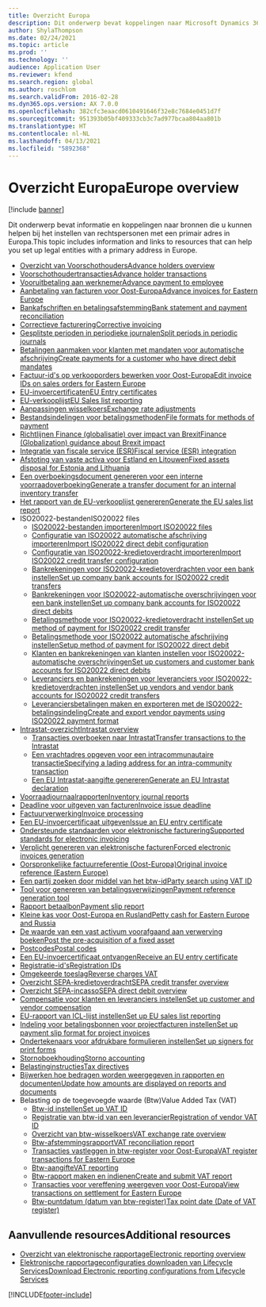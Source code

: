 ```yaml
---
title: Overzicht Europa
description: Dit onderwerp bevat koppelingen naar Microsoft Dynamics 365 Finance-documentatiebronnen voor Europa.
author: ShylaThompson
ms.date: 02/24/2021
ms.topic: article
ms.prod: ''
ms.technology: ''
audience: Application User
ms.reviewer: kfend
ms.search.region: global
ms.author: roschlom
ms.search.validFrom: 2016-02-28
ms.dyn365.ops.version: AX 7.0.0
ms.openlocfilehash: 382cfc3eaacd0610491646f32e8c7684e0451d7f
ms.sourcegitcommit: 951393b05bf409333cb3c7ad977bcaa804aa801b
ms.translationtype: HT
ms.contentlocale: nl-NL
ms.lasthandoff: 04/13/2021
ms.locfileid: "5892368"
---
```

# <a name="europe-overview"></a><span data-ttu-id="1ab06-103">Overzicht Europa</span><span class="sxs-lookup"><span data-stu-id="1ab06-103">Europe overview</span></span>

[!include [banner](../includes/banner.md)]

<span data-ttu-id="1ab06-104">Dit onderwerp bevat informatie en koppelingen naar bronnen die u kunnen helpen bij het instellen van rechtspersonen met een primair adres in Europa.</span><span class="sxs-lookup"><span data-stu-id="1ab06-104">This topic includes information and links to resources that can help you set up legal entities with a primary address in Europe.</span></span> 

- [<span data-ttu-id="1ab06-105">Overzicht van Voorschothouders</span><span class="sxs-lookup"><span data-stu-id="1ab06-105">Advance holders overview</span></span>](emea-advance-holders.md)
 - [<span data-ttu-id="1ab06-106">Voorschothoudertransacties</span><span class="sxs-lookup"><span data-stu-id="1ab06-106">Advance holder transactions</span></span>](emea-advance-holders-transactions.md)
 - [<span data-ttu-id="1ab06-107">Vooruitbetaling aan werknemer</span><span class="sxs-lookup"><span data-stu-id="1ab06-107">Advance payment to employee</span></span>](tasks/advance-payment-employee.md)
- [<span data-ttu-id="1ab06-108">Aanbetaling van facturen voor Oost-Europa</span><span class="sxs-lookup"><span data-stu-id="1ab06-108">Advance invoices for Eastern Europe</span></span>](emea-advance-invoice.md)
- [<span data-ttu-id="1ab06-109">Bankafschriften en betalingsafstemming</span><span class="sxs-lookup"><span data-stu-id="1ab06-109">Bank statement and payment reconciliation</span></span>](emea-bank-reconciliation.md)
- [<span data-ttu-id="1ab06-110">Correctieve facturering</span><span class="sxs-lookup"><span data-stu-id="1ab06-110">Corrective invoicing</span></span>](emea-corrective-invoice.md)
- [<span data-ttu-id="1ab06-111">Gesplitste perioden in periodieke journalen</span><span class="sxs-lookup"><span data-stu-id="1ab06-111">Split periods in periodic journals</span></span>](emea-create-post-periodic-journals.md)
- [<span data-ttu-id="1ab06-112">Betalingen aanmaken voor klanten met mandaten voor automatische afschrijving</span><span class="sxs-lookup"><span data-stu-id="1ab06-112">Create payments for a customer who have direct debit mandates</span></span>](tasks/create-payments-customers-who-have-direct-debit-mandates.md)
- [<span data-ttu-id="1ab06-113">Factuur-id's op verkooporders bewerken voor Oost-Europa</span><span class="sxs-lookup"><span data-stu-id="1ab06-113">Edit invoice IDs on sales orders for Eastern Europe</span></span>](emea-edit-invoice-id-sales-orders.md)
- [<span data-ttu-id="1ab06-114">EU-invoercertificaten</span><span class="sxs-lookup"><span data-stu-id="1ab06-114">EU Entry certificates</span></span>](emea-entry-certificates.md)
- [<span data-ttu-id="1ab06-115">EU-verkooplijst</span><span class="sxs-lookup"><span data-stu-id="1ab06-115">EU Sales list reporting</span></span>](emea-eu-sales-list.md)
- [<span data-ttu-id="1ab06-116">Aanpassingen wisselkoers</span><span class="sxs-lookup"><span data-stu-id="1ab06-116">Exchange rate adjustments</span></span>](emea-exchange-rate-adjustments.md)
- [<span data-ttu-id="1ab06-117">Bestandsindelingen voor betalingsmethoden</span><span class="sxs-lookup"><span data-stu-id="1ab06-117">File formats for methods of payment</span></span>](emea-select-file-formats-for-the-method-of-payments.md)
- [<span data-ttu-id="1ab06-118">Richtlijnen Finance (globalisatie) over impact van Brexit</span><span class="sxs-lookup"><span data-stu-id="1ab06-118">Finance (Globalization) guidance about Brexit impact</span></span>](https://businesscenter.mbs.microsoft.com/#contentdetail/GuidanceBrexitImpact)
- [<span data-ttu-id="1ab06-119">Integratie van fiscale service (ESR)</span><span class="sxs-lookup"><span data-stu-id="1ab06-119">Fiscal service (ESR) integration</span></span>](emea-fiscal-service-integration.md)
- [<span data-ttu-id="1ab06-120">Afstoting van vaste activa voor Estland en Litouwen</span><span class="sxs-lookup"><span data-stu-id="1ab06-120">Fixed assets disposal for Estonia and Lithuania</span></span>](emea-credit-note-reverse-fixed-asset-sale.md)
- [<span data-ttu-id="1ab06-121">Een overboekingsdocument genereren voor een interne voorraadoverboeking</span><span class="sxs-lookup"><span data-stu-id="1ab06-121">Generate a transfer document for an internal inventory transfer</span></span>](tasks/transfer-document-internal-inventory-transfer.md)
- [<span data-ttu-id="1ab06-122">Het rapport van de EU-verkooplijst genereren</span><span class="sxs-lookup"><span data-stu-id="1ab06-122">Generate the EU sales list report</span></span>](tasks/eur-00011-eu-sales-list-report.md)
- <span data-ttu-id="1ab06-123">ISO20022-bestanden</span><span class="sxs-lookup"><span data-stu-id="1ab06-123">ISO20022 files</span></span>
  - [<span data-ttu-id="1ab06-124">ISO20022-bestanden importeren</span><span class="sxs-lookup"><span data-stu-id="1ab06-124">Import ISO20022 files</span></span>](emea-ISO20022-file-formats.md)
  - [<span data-ttu-id="1ab06-125">Configuratie van ISO20022 automatische afschrijving importeren</span><span class="sxs-lookup"><span data-stu-id="1ab06-125">Import ISO20022 direct debit configuration</span></span>](tasks/import-iso20022-direct-debit-configuration.md)
  - [<span data-ttu-id="1ab06-126">Configuratie van ISO20022-kredietoverdracht importeren</span><span class="sxs-lookup"><span data-stu-id="1ab06-126">Import ISO20022 credit transfer configuration</span></span>](tasks/import-iso20022-credit-transfer-configuration.md)
  - [<span data-ttu-id="1ab06-127">Bankrekeningen voor ISO20022-kredietoverdrachten voor een bank instellen</span><span class="sxs-lookup"><span data-stu-id="1ab06-127">Set up company bank accounts for ISO20022 credit transfers</span></span>](tasks/set-up-company-bank-accounts-iso20022-credit-transfers.md)
  - [<span data-ttu-id="1ab06-128">Bankrekeningen voor ISO20022-automatische overschrijvingen voor een bank instellen</span><span class="sxs-lookup"><span data-stu-id="1ab06-128">Set up company bank accounts for ISO20022 direct debits</span></span>](tasks/set-up-company-bank-accounts-iso20022-direct-debits.md)
  - [<span data-ttu-id="1ab06-129">Betalingsmethode voor ISO20022-kredietoverdracht instellen</span><span class="sxs-lookup"><span data-stu-id="1ab06-129">Set up method of payment for ISO20022 credit transfer</span></span>](tasks/set-up-method-payment-iso20022-credit-transfer.md)
  - [<span data-ttu-id="1ab06-130">Betalingsmethode voor ISO20022 automatische afschrijving instellen</span><span class="sxs-lookup"><span data-stu-id="1ab06-130">Setup method of payment for ISO20022 direct debit</span></span>](tasks/setup-method-payment-iso20022-direct-debit.md)
  - [<span data-ttu-id="1ab06-131">Klanten en bankrekeningen van klanten instellen voor ISO20022-automatische overschrijvingen</span><span class="sxs-lookup"><span data-stu-id="1ab06-131">Set up customers and customer bank accounts for ISO20022 direct debits</span></span>](tasks/set-up-bank-accounts-iso20022-direct-debits.md)
  - [<span data-ttu-id="1ab06-132">Leveranciers en bankrekeningen voor leveranciers voor ISO20022-kredietoverdrachten instellen</span><span class="sxs-lookup"><span data-stu-id="1ab06-132">Set up vendors and vendor bank accounts for ISO20022 credit transfers</span></span>](tasks/set-up-vendor-iso20022-credit-transfers.md)
  - [<span data-ttu-id="1ab06-133">Leveranciersbetalingen maken en exporteren met de ISO20022-betalingsindeling</span><span class="sxs-lookup"><span data-stu-id="1ab06-133">Create and export vendor payments using ISO20022 payment format</span></span>](tasks/create-export-vendor-payments-iso20022-payment-format.md)
- [<span data-ttu-id="1ab06-134">Intrastat-overzicht</span><span class="sxs-lookup"><span data-stu-id="1ab06-134">Intrastat overview</span></span>](emea-intrastat.md)
  - [<span data-ttu-id="1ab06-135">Transacties overboeken naar Intrastat</span><span class="sxs-lookup"><span data-stu-id="1ab06-135">Transfer transactions to the Intrastat</span></span>](tasks/transfer-transactions-intrastat.md)
  - [<span data-ttu-id="1ab06-136">Een vrachtadres opgeven voor een intracommunautaire transactie</span><span class="sxs-lookup"><span data-stu-id="1ab06-136">Specifying a lading address for an intra-community transaction</span></span>](tasks/eur-00002-specify-lading-address-intra-community.md)
  - [<span data-ttu-id="1ab06-137">Een EU Intrastat-aangifte genereren</span><span class="sxs-lookup"><span data-stu-id="1ab06-137">Generate an EU Intrastat declaration</span></span>](tasks/eur-00002-eu-intrastat-declaration.md)
- [<span data-ttu-id="1ab06-138">Voorraadjournaalrapporten</span><span class="sxs-lookup"><span data-stu-id="1ab06-138">Inventory journal reports</span></span>](emea-set-up-report-inventory-journal-names.md)
- [<span data-ttu-id="1ab06-139">Deadline voor uitgeven van facturen</span><span class="sxs-lookup"><span data-stu-id="1ab06-139">Invoice issue deadline</span></span>](emea-invoice-issue-deadline.md)
- [<span data-ttu-id="1ab06-140">Factuurverwerking</span><span class="sxs-lookup"><span data-stu-id="1ab06-140">Invoice processing</span></span>](emea-invoice-processing.md)
- [<span data-ttu-id="1ab06-141">Een EU-invoercertificaat uitgeven</span><span class="sxs-lookup"><span data-stu-id="1ab06-141">Issue an EU entry certificate</span></span>](tasks/eur-00012-issue-eu-entry-certificate.md)
- [<span data-ttu-id="1ab06-142">Ondersteunde standaarden voor elektronische facturering</span><span class="sxs-lookup"><span data-stu-id="1ab06-142">Supported standards for electronic invoicing</span></span>](emea-oioubl-standards-electronic-invoicing.md)
- [<span data-ttu-id="1ab06-143">Verplicht genereren van elektronische facturen</span><span class="sxs-lookup"><span data-stu-id="1ab06-143">Forced electronic invoices generation</span></span>](emea-eur-forced-einvoices.md)
- [<span data-ttu-id="1ab06-144">Oorspronkelijke factuurreferentie (Oost-Europa)</span><span class="sxs-lookup"><span data-stu-id="1ab06-144">Original invoice reference (Eastern Europe)</span></span>](tasks/ee-00004-original-invoice-reference.md)
- [<span data-ttu-id="1ab06-145">Een partij zoeken door middel van het btw-id</span><span class="sxs-lookup"><span data-stu-id="1ab06-145">Party search using VAT ID</span></span>](tasks/eur-00015-party-search-vat-id.md)
- [<span data-ttu-id="1ab06-146">Tool voor genereren van betalingsverwijzingen</span><span class="sxs-lookup"><span data-stu-id="1ab06-146">Payment reference generation tool</span></span>](tasks/ee-00015-payment-reference-generation-tool.md)
- [<span data-ttu-id="1ab06-147">Rapport betaalbon</span><span class="sxs-lookup"><span data-stu-id="1ab06-147">Payment slip report</span></span>](emea-eur-payment-slip-report-giro.md)
- [<span data-ttu-id="1ab06-148">Kleine kas voor Oost-Europa en Rusland</span><span class="sxs-lookup"><span data-stu-id="1ab06-148">Petty cash for Eastern Europe and Russia</span></span>](emea-petty-cash.md)
- [<span data-ttu-id="1ab06-149">De waarde van een vast activum voorafgaand aan verwerving boeken</span><span class="sxs-lookup"><span data-stu-id="1ab06-149">Post the pre-acquisition of a fixed asset</span></span>](emea-pre-acquisition-acquisition-fixed-asset.md)
- [<span data-ttu-id="1ab06-150">Postcodes</span><span class="sxs-lookup"><span data-stu-id="1ab06-150">Postal codes</span></span>](emea-import-create-postal-codes-manually.md)
- [<span data-ttu-id="1ab06-151">Een EU-invoercertificaat ontvangen</span><span class="sxs-lookup"><span data-stu-id="1ab06-151">Receive an EU entry certificate</span></span>](tasks/eur-00012-receive-eu-entry-certificate.md)
- [<span data-ttu-id="1ab06-152">Registratie-id's</span><span class="sxs-lookup"><span data-stu-id="1ab06-152">Registration IDs</span></span>](emea-registration-ids.md)
- [<span data-ttu-id="1ab06-153">Omgekeerde toeslag</span><span class="sxs-lookup"><span data-stu-id="1ab06-153">Reverse charges VAT</span></span>](emea-reverse-charge.md)
- [<span data-ttu-id="1ab06-154">Overzicht SEPA-kredietoverdracht</span><span class="sxs-lookup"><span data-stu-id="1ab06-154">SEPA credit transfer overview</span></span>](../accounts-payable/sepa-credit-transfer.md)
- [<span data-ttu-id="1ab06-155">Overzicht SEPA-incasso</span><span class="sxs-lookup"><span data-stu-id="1ab06-155">SEPA direct debit overview</span></span>](../accounts-receivable/sepa-direct-debit-overview.md)
- [<span data-ttu-id="1ab06-156">Compensatie voor klanten en leveranciers instellen</span><span class="sxs-lookup"><span data-stu-id="1ab06-156">Set up customer and vendor compensation</span></span>](emea-compensation-customer-vendor-transactions.md)
- [<span data-ttu-id="1ab06-157">EU-rapport van ICL-lijst instellen</span><span class="sxs-lookup"><span data-stu-id="1ab06-157">Set up EU sales list reporting</span></span>](tasks/eur-00011-eu-sales-list-reporting.md)
- [<span data-ttu-id="1ab06-158">Indeling voor betalingsbonnen voor projectfacturen instellen</span><span class="sxs-lookup"><span data-stu-id="1ab06-158">Set up payment slip format for project invoices</span></span>](tasks/set-up-payment-slip-format-project-invoices.md)
- [<span data-ttu-id="1ab06-159">Ondertekenaars voor afdrukbare formulieren instellen</span><span class="sxs-lookup"><span data-stu-id="1ab06-159">Set up signers for print forms</span></span>](emea-set-up-signers-for-printing-forms.md)
- [<span data-ttu-id="1ab06-160">Stornoboekhouding</span><span class="sxs-lookup"><span data-stu-id="1ab06-160">Storno accounting</span></span>](emea-storno.md)
- [<span data-ttu-id="1ab06-161">Belastinginstructies</span><span class="sxs-lookup"><span data-stu-id="1ab06-161">Tax directives</span></span>](emea-tax-directives.md)
- [<span data-ttu-id="1ab06-162">Bijwerken hoe bedragen worden weergegeven in rapporten en documenten</span><span class="sxs-lookup"><span data-stu-id="1ab06-162">Update how amounts are displayed on reports and documents</span></span>](emea-amount-printing-forms.md)
- <span data-ttu-id="1ab06-163">Belasting op de toegevoegde waarde (Btw)</span><span class="sxs-lookup"><span data-stu-id="1ab06-163">Value Added Tax (VAT)</span></span>
  - [<span data-ttu-id="1ab06-164">Btw-id instellen</span><span class="sxs-lookup"><span data-stu-id="1ab06-164">Set up VAT ID</span></span>](tasks/eur-00015-vat-id.md)
  - [<span data-ttu-id="1ab06-165">Registratie van btw-id van een leverancier</span><span class="sxs-lookup"><span data-stu-id="1ab06-165">Registration of vendor VAT ID</span></span>](tasks/eur-00015-registration-vendor-vat-id.md)
  - [<span data-ttu-id="1ab06-166">Overzicht van btw-wisselkoers</span><span class="sxs-lookup"><span data-stu-id="1ab06-166">VAT exchange rate overview</span></span>](emea-vat-exchange-rate.md)
  - [<span data-ttu-id="1ab06-167">Btw-afstemmingsrapport</span><span class="sxs-lookup"><span data-stu-id="1ab06-167">VAT reconciliation report</span></span>](tasks/eur-00018-vat-reconciliation-report.md)
  - [<span data-ttu-id="1ab06-168">Transacties vastleggen in btw-register voor Oost-Europa</span><span class="sxs-lookup"><span data-stu-id="1ab06-168">VAT register transactions for Eastern Europe</span></span>](emea-vat-register-transactions.md)
  - [<span data-ttu-id="1ab06-169">Btw-aangifte</span><span class="sxs-lookup"><span data-stu-id="1ab06-169">VAT reporting</span></span>](emea-vat-reporting.md)
  - [<span data-ttu-id="1ab06-170">Btw-rapport maken en indienen</span><span class="sxs-lookup"><span data-stu-id="1ab06-170">Create and submit VAT report</span></span>](tasks/create-submit-vat-report.md)
  - [<span data-ttu-id="1ab06-171">Transacties voor vereffening weergeven voor Oost-Europa</span><span class="sxs-lookup"><span data-stu-id="1ab06-171">View transactions on settlement for Eastern Europe</span></span>](emea-transactions-settlement-form.md)
  - [<span data-ttu-id="1ab06-172">Btw-puntdatum (datum van btw-register)</span><span class="sxs-lookup"><span data-stu-id="1ab06-172">Tax point date (Date of VAT register)</span></span>](emea-tax-point-date.md)

## <a name="additional-resources"></a><span data-ttu-id="1ab06-173">Aanvullende resources</span><span class="sxs-lookup"><span data-stu-id="1ab06-173">Additional resources</span></span>

- [<span data-ttu-id="1ab06-174">Overzicht van elektronische rapportage</span><span class="sxs-lookup"><span data-stu-id="1ab06-174">Electronic reporting overview</span></span>](../../fin-ops-core/dev-itpro/analytics/general-electronic-reporting.md)
- [<span data-ttu-id="1ab06-175">Elektronische rapportageconfiguraties downloaden van Lifecycle Services</span><span class="sxs-lookup"><span data-stu-id="1ab06-175">Download Electronic reporting configurations from Lifecycle Services</span></span>](../../fin-ops-core/dev-itpro/analytics/download-electronic-reporting-configuration-lcs.md)


[!INCLUDE[footer-include](../../includes/footer-banner.md)]